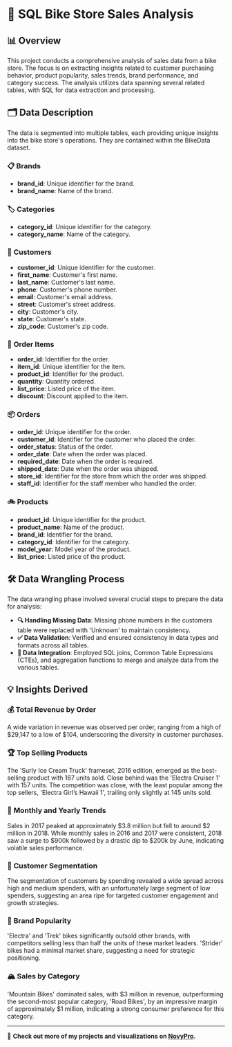# 🚴 **SQL Bike Store Sales Analysis**

## 📊 **Overview**

This project conducts a comprehensive analysis of sales data from a bike store. The focus is on extracting insights related to customer purchasing behavior, product popularity, sales trends, brand performance, and category success. The analysis utilizes data spanning several related tables, with SQL for data extraction and processing.

## 🗂️ **Data Description**

The data is segmented into multiple tables, each providing unique insights into the bike store's operations. They are contained within the BikeData dataset.

### 📋 **Brands**
- **brand_id**: Unique identifier for the brand.
- **brand_name**: Name of the brand.

### 🏷️ **Categories**
- **category_id**: Unique identifier for the category.
- **category_name**: Name of the category.

### 👤 **Customers**
- **customer_id**: Unique identifier for the customer.
- **first_name**: Customer's first name.
- **last_name**: Customer's last name.
- **phone**: Customer's phone number.
- **email**: Customer's email address.
- **street**: Customer's street address.
- **city**: Customer's city.
- **state**: Customer's state.
- **zip_code**: Customer's zip code.

### 🛒 **Order Items**
- **order_id**: Identifier for the order.
- **item_id**: Unique identifier for the item.
- **product_id**: Identifier for the product.
- **quantity**: Quantity ordered.
- **list_price**: Listed price of the item.
- **discount**: Discount applied to the item.

### 📦 **Orders**
- **order_id**: Unique identifier for the order.
- **customer_id**: Identifier for the customer who placed the order.
- **order_status**: Status of the order.
- **order_date**: Date when the order was placed.
- **required_date**: Date when the order is required.
- **shipped_date**: Date when the order was shipped.
- **store_id**: Identifier for the store from which the order was shipped.
- **staff_id**: Identifier for the staff member who handled the order.

### 🚲 **Products**
- **product_id**: Unique identifier for the product.
- **product_name**: Name of the product.
- **brand_id**: Identifier for the brand.
- **category_id**: Identifier for the category.
- **model_year**: Model year of the product.
- **list_price**: Listed price of the product.

## 🛠️ **Data Wrangling Process**

The data wrangling phase involved several crucial steps to prepare the data for analysis:

- **🔍 Handling Missing Data**: Missing phone numbers in the customers table were replaced with 'Unknown' to maintain consistency.
- **✅ Data Validation**: Verified and ensured consistency in data types and formats across all tables.
- **🔗 Data Integration**: Employed SQL joins, Common Table Expressions (CTEs), and aggregation functions to merge and analyze data from the various tables.

## 💡 **Insights Derived**

### 💰 **Total Revenue by Order**
A wide variation in revenue was observed per order, ranging from a high of $29,147 to a low of $104, underscoring the diversity in customer purchases.

### 🏆 **Top Selling Products**
The 'Surly Ice Cream Truck' frameset, 2016 edition, emerged as the best-selling product with 167 units sold. Close behind was the 'Electra Cruiser 1' with 157 units. The competition was close, with the least popular among the top sellers, 'Electra Girl’s Hawaii 1', trailing only slightly at 145 units sold.

### 📅 **Monthly and Yearly Trends**
Sales in 2017 peaked at approximately $3.8 million but fell to around $2 million in 2018. While monthly sales in 2016 and 2017 were consistent, 2018 saw a surge to $900k followed by a drastic dip to $200k by June, indicating volatile sales performance.

### 🎯 **Customer Segmentation**
The segmentation of customers by spending revealed a wide spread across high and medium spenders, with an unfortunately large segment of low spenders, suggesting an area ripe for targeted customer engagement and growth strategies.

### 🚀 **Brand Popularity**
'Electra' and 'Trek' bikes significantly outsold other brands, with competitors selling less than half the units of these market leaders. 'Strider' bikes had a minimal market share, suggesting a need for strategic positioning.

### 🏔️ **Sales by Category**
'Mountain Bikes' dominated sales, with $3 million in revenue, outperforming the second-most popular category, 'Road Bikes', by an impressive margin of approximately $1 million, indicating a strong consumer preference for this category.

---

🔗 **Check out more of my projects and visualizations on [NovyPro](https://project.novypro.com/8RIUpR).**



